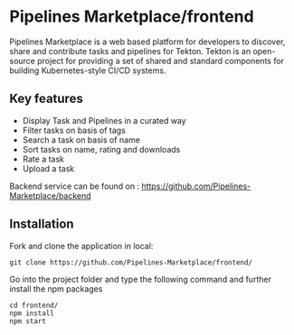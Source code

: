 # Pipelines Marketplace/frontend 
Pipelines Marketplace is a web based platform for developers to discover, share and contribute tasks and pipelines for Tekton. Tekton is an open-source project for providing a set of shared and standard components for building Kubernetes-style CI/CD systems.

## Key features
* Display Task and Pipelines in a curated way
* Filter tasks on basis of tags
* Search a task on basis of name
* Sort tasks on name, rating and downloads
* Rate a task
* Upload a task

Backend service can be found on : <https://github.com/Pipelines-Marketplace/backend>


## Installation
Fork and clone the application in local:
```
git clone https://github.com/Pipelines-Marketplace/frontend/
```

Go into the project folder and type the following command and further install the npm packages

```
cd frontend/
npm install
npm start
```
